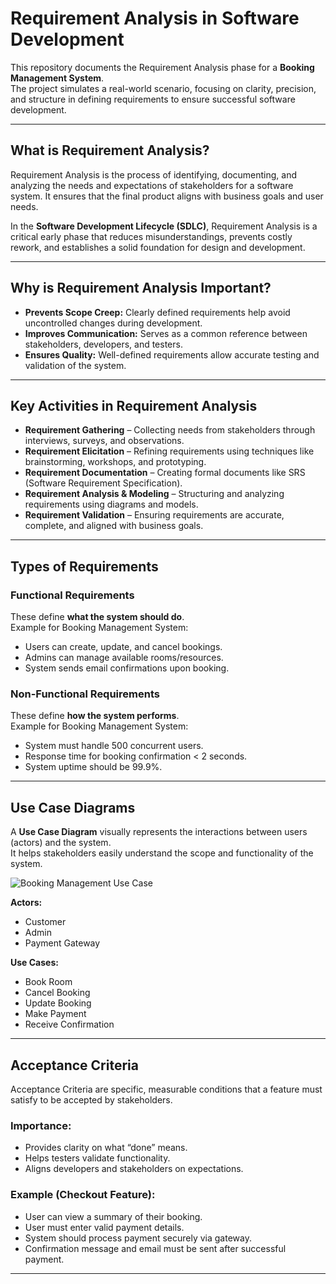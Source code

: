 # Requirement Analysis in Software Development

This repository documents the Requirement Analysis phase for a **Booking Management System**.  
The project simulates a real-world scenario, focusing on clarity, precision, and structure in defining requirements to ensure successful software development.

---

## What is Requirement Analysis?

Requirement Analysis is the process of identifying, documenting, and analyzing the needs and expectations of stakeholders for a software system. It ensures that the final product aligns with business goals and user needs.  

In the **Software Development Lifecycle (SDLC)**, Requirement Analysis is a critical early phase that reduces misunderstandings, prevents costly rework, and establishes a solid foundation for design and development.

---

## Why is Requirement Analysis Important?

- **Prevents Scope Creep:** Clearly defined requirements help avoid uncontrolled changes during development.  
- **Improves Communication:** Serves as a common reference between stakeholders, developers, and testers.  
- **Ensures Quality:** Well-defined requirements allow accurate testing and validation of the system.  

---

## Key Activities in Requirement Analysis

- **Requirement Gathering** – Collecting needs from stakeholders through interviews, surveys, and observations.  
- **Requirement Elicitation** – Refining requirements using techniques like brainstorming, workshops, and prototyping.  
- **Requirement Documentation** – Creating formal documents like SRS (Software Requirement Specification).  
- **Requirement Analysis & Modeling** – Structuring and analyzing requirements using diagrams and models.  
- **Requirement Validation** – Ensuring requirements are accurate, complete, and aligned with business goals.  

---

## Types of Requirements

### Functional Requirements
These define **what the system should do**.  
Example for Booking Management System:
- Users can create, update, and cancel bookings.
- Admins can manage available rooms/resources.
- System sends email confirmations upon booking.

### Non-Functional Requirements
These define **how the system performs**.  
Example for Booking Management System:
- System must handle 500 concurrent users.
- Response time for booking confirmation < 2 seconds.
- System uptime should be 99.9%.

---

## Use Case Diagrams

A **Use Case Diagram** visually represents the interactions between users (actors) and the system.  
It helps stakeholders easily understand the scope and functionality of the system.  

![Booking Management Use Case](./alx-booking-uc.png)

**Actors:**
- Customer  
- Admin  
- Payment Gateway  

**Use Cases:**
- Book Room  
- Cancel Booking  
- Update Booking  
- Make Payment  
- Receive Confirmation  

---

## Acceptance Criteria

Acceptance Criteria are specific, measurable conditions that a feature must satisfy to be accepted by stakeholders.  

### Importance:
- Provides clarity on what “done” means.  
- Helps testers validate functionality.  
- Aligns developers and stakeholders on expectations.  

### Example (Checkout Feature):
- User can view a summary of their booking.  
- User must enter valid payment details.  
- System should process payment securely via gateway.  
- Confirmation message and email must be sent after successful payment.  

---
